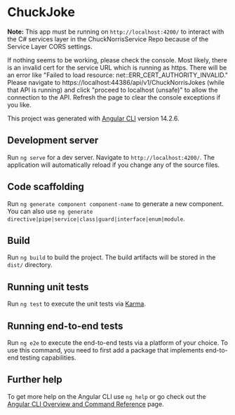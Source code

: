 # ChuckJoke

**Note:** This app must be running on `http://localhost:4200/` to interact with the C# services layer in the ChuckNorrisService Repo because of the Service Layer CORS settings.

If nothing seems to be working, please check the console.  Most likely, there is an invalid cert for the service URL which is running as https.  There will be an error like "Failed to load resource: net::ERR_CERT_AUTHORITY_INVALID."  Please navigate to https://localhost:44386/api/v1/ChuckNorrisJokes (while that API is running) and click "proceed to localhost (unsafe)" to allow the connection to the API.  Refresh the page to clear the console exceptions if you like.


This project was generated with [Angular CLI](https://github.com/angular/angular-cli) version 14.2.6.

## Development server

Run `ng serve` for a dev server. Navigate to `http://localhost:4200/`. The application will automatically reload if you change any of the source files.

## Code scaffolding

Run `ng generate component component-name` to generate a new component. You can also use `ng generate directive|pipe|service|class|guard|interface|enum|module`.

## Build

Run `ng build` to build the project. The build artifacts will be stored in the `dist/` directory.

## Running unit tests

Run `ng test` to execute the unit tests via [Karma](https://karma-runner.github.io).

## Running end-to-end tests

Run `ng e2e` to execute the end-to-end tests via a platform of your choice. To use this command, you need to first add a package that implements end-to-end testing capabilities.

## Further help

To get more help on the Angular CLI use `ng help` or go check out the [Angular CLI Overview and Command Reference](https://angular.io/cli) page.
